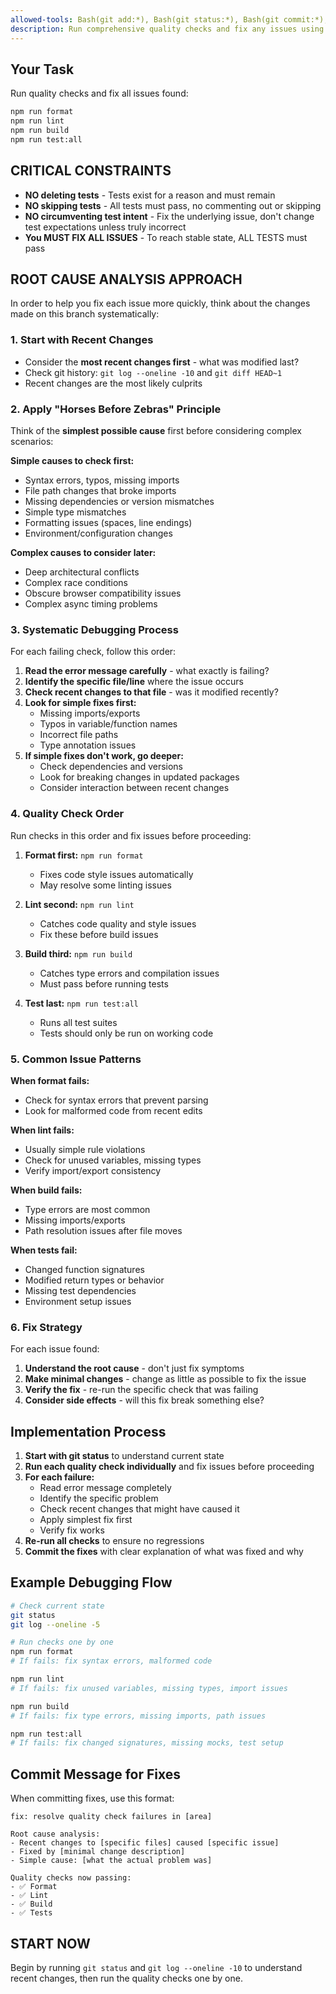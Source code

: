 ```yaml
---
allowed-tools: Bash(git add:*), Bash(git status:*), Bash(git commit:*), Bash(git push:*), Bash(git branch:*), Bash(git log:*), Bash(git diff:*), Bash(npm:*), Editor
description: Run comprehensive quality checks and fix any issues using root cause analysis
---
```


## Your Task

Run quality checks and fix all issues found:

```bash
npm run format
npm run lint
npm run build
npm run test:all
```

## CRITICAL CONSTRAINTS

- **NO deleting tests** - Tests exist for a reason and must remain
- **NO skipping tests** - All tests must pass, no commenting out or skipping
- **NO circumventing test intent** - Fix the underlying issue, don't change test expectations unless truly incorrect
- **You MUST FIX ALL ISSUES** - To reach stable state, ALL TESTS must pass

## ROOT CAUSE ANALYSIS APPROACH

In order to help you fix each issue more quickly,
think about the changes made on this branch systematically:

### 1. Start with Recent Changes

- Consider the **most recent changes first** - what was modified last?
- Check git history: `git log --oneline -10` and `git diff HEAD~1`
- Recent changes are the most likely culprits

### 2. Apply "Horses Before Zebras" Principle

Think of the **simplest possible cause** first before considering complex scenarios:

**Simple causes to check first:**

- Syntax errors, typos, missing imports
- File path changes that broke imports
- Missing dependencies or version mismatches
- Simple type mismatches
- Formatting issues (spaces, line endings)
- Environment/configuration changes

**Complex causes to consider later:**

- Deep architectural conflicts
- Complex race conditions
- Obscure browser compatibility issues
- Complex async timing problems

### 3. Systematic Debugging Process

For each failing check, follow this order:

1. **Read the error message carefully** - what exactly is failing?
2. **Identify the specific file/line** where the issue occurs
3. **Check recent changes to that file** - was it modified recently?
4. **Look for simple fixes first:**
   - Missing imports/exports
   - Typos in variable/function names
   - Incorrect file paths
   - Type annotation issues
5. **If simple fixes don't work, go deeper:**
   - Check dependencies and versions
   - Look for breaking changes in updated packages
   - Consider interaction between recent changes

### 4. Quality Check Order

Run checks in this order and fix issues before proceeding:

1. **Format first:** `npm run format`
   - Fixes code style issues automatically
   - May resolve some linting issues

2. **Lint second:** `npm run lint`
   - Catches code quality and style issues
   - Fix these before build issues

3. **Build third:** `npm run build`
   - Catches type errors and compilation issues
   - Must pass before running tests

4. **Test last:** `npm run test:all`
   - Runs all test suites
   - Tests should only be run on working code

### 5. Common Issue Patterns

**When format fails:**

- Check for syntax errors that prevent parsing
- Look for malformed code from recent edits

**When lint fails:**

- Usually simple rule violations
- Check for unused variables, missing types
- Verify import/export consistency

**When build fails:**

- Type errors are most common
- Missing imports/exports
- Path resolution issues after file moves

**When tests fail:**

- Changed function signatures
- Modified return types or behavior
- Missing test dependencies
- Environment setup issues

### 6. Fix Strategy

For each issue found:

1. **Understand the root cause** - don't just fix symptoms
2. **Make minimal changes** - change as little as possible to fix the issue
3. **Verify the fix** - re-run the specific check that was failing
4. **Consider side effects** - will this fix break something else?

## Implementation Process

1. **Start with git status** to understand current state
2. **Run each quality check individually** and fix issues before proceeding
3. **For each failure:**
   - Read error message completely
   - Identify the specific problem
   - Check recent changes that might have caused it
   - Apply simplest fix first
   - Verify fix works
4. **Re-run all checks** to ensure no regressions
5. **Commit the fixes** with clear explanation of what was fixed and why

## Example Debugging Flow

```bash
# Check current state
git status
git log --oneline -5

# Run checks one by one
npm run format
# If fails: fix syntax errors, malformed code

npm run lint
# If fails: fix unused variables, missing types, import issues

npm run build
# If fails: fix type errors, missing imports, path issues

npm run test:all
# If fails: fix changed signatures, missing mocks, test setup
```

## Commit Message for Fixes

When committing fixes, use this format:

```
fix: resolve quality check failures in [area]

Root cause analysis:
- Recent changes to [specific files] caused [specific issue]
- Fixed by [minimal change description]
- Simple cause: [what the actual problem was]

Quality checks now passing:
- ✅ Format
- ✅ Lint
- ✅ Build
- ✅ Tests
```

## START NOW

Begin by running `git status` and `git log --oneline -10` to understand recent changes, then run the quality checks one by one.
